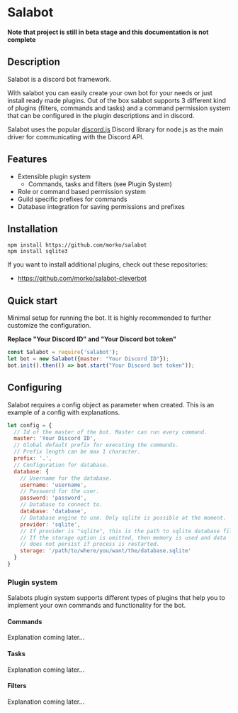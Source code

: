 # Salabot

**Note that project is still in beta stage and this documentation is not
complete**

## Description

Salabot is a discord bot framework.

With salabot you can easily create your own bot for your needs or just install
ready made plugins. Out of the box salabot supports 3 different kind of plugins
(filters, commands and tasks) and a command permission system that can be
configured in the plugin descriptions and in discord.

Salabot uses the popular [discord.js](https://discord.js.org) Discord library
for node.js as the main driver for communicating with the Discord API.

## Features

* Extensible plugin system
  * Commands, tasks and filters (see Plugin System)
* Role or command based permission system
* Guild specific prefixes for commands
* Database integration for saving permissions and prefixes

## Installation

```
npm install https://github.com/morko/salabot
npm install sqlite3
```

If you want to install additional plugins, check out these repositories:
* https://github.com/morko/salabot-cleverbot

## Quick start

Minimal setup for running the bot. It is highly recommended to further
customize the configuration.

**Replace "Your Discord ID" and "Your Discord bot token"**

```js
const Salabot = require('salabot');
let bot = new Salabot({master: "Your Discord ID"});
bot.init().then(() => bot.start("Your Discord bot token"));
```

## Configuring

Salabot requires a config object as parameter when created. This is an example
of a config with explanations.

```js
let config = {
  // Id of the master of the bot. Master can run every command.
  master: 'Your Discord ID',
  // Global default prefix for executing the commands.
  // Prefix length can be max 1 character.
  prefix: '.',
  // Configuration for database.
  database: {
    // Username for the database.
    username: 'username',
    // Password for the user.
    password: 'password',
    // Database to connect to.
    database: 'database',
    // Database engine to use. Only sqlite is possible at the moment.
    provider: 'sqlite',
    // If provider is "sqlite", this is the path to sqlite database file.
    // If the storage option is omitted, then memory is used and data
    // does not persist if process is restarted.
    storage: '/path/to/where/you/want/the/database.sqlite'
  }
}
```

### Plugin system

Salabots plugin system supports different types of plugins that help you to
implement your own commands and functionality for the bot.

#### Commands

Explanation coming later...

#### Tasks

Explanation coming later...

#### Filters

Explanation coming later...